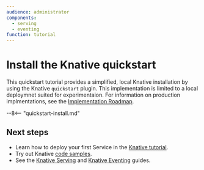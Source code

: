 ```yaml
---
audience: administrator
components:
  - serving
  - eventing
function: tutorial
---
```


# Install the Knative quickstart

This quickstart tutorial provides a simplified, local Knative installation by using the Knative `quickstart` plugin. This implementation is limited to a local deploymnet suited for experimentaion. For information on production implmentations, see the [Implementation Roadmap](readme.md#installation-roadmap).

--8<-- "quickstart-install.md"

## Next steps

- Learn how to deploy your first Service in the [Knative tutorial](../getting-started/first-service.md).
- Try out Knative [code samples](../samples/README.md).
- See the [Knative Serving](../serving/README.md) and [Knative Eventing](../eventing/README.md) guides.
